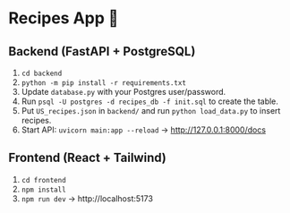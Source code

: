 # Recipes App 🍲

## Backend (FastAPI + PostgreSQL)
1. `cd backend`
2. `python -m pip install -r requirements.txt`
3. Update `database.py` with your Postgres user/password.
4. Run `psql -U postgres -d recipes_db -f init.sql` to create the table.
5. Put `US_recipes.json` in `backend/` and run `python load_data.py` to insert recipes.
6. Start API: `uvicorn main:app --reload` → http://127.0.0.1:8000/docs

## Frontend (React + Tailwind)
1. `cd frontend`
2. `npm install`
3. `npm run dev` → http://localhost:5173

